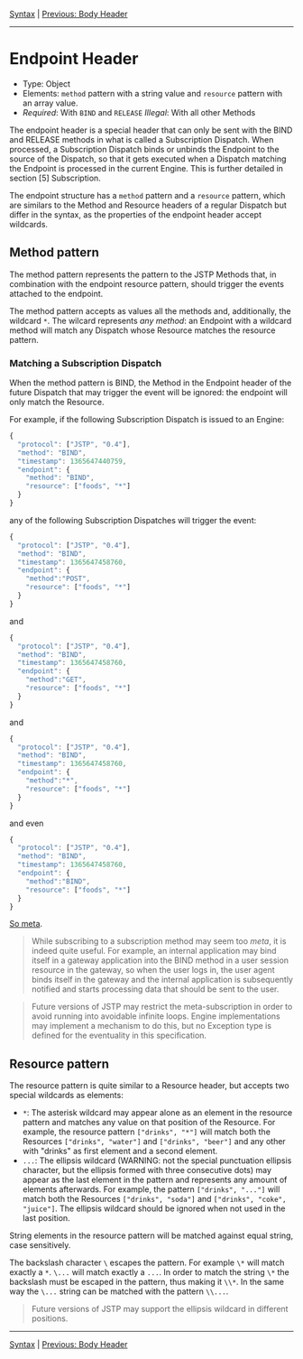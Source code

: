 [Syntax](index.md) | [Previous: Body Header](host.md)

---

Endpoint Header
===============

- Type: Object
- Elements: `method` pattern with a string value and `resource` pattern with an array value.
- _Required_: With `BIND` and `RELEASE`
  _Illegal_: With all other Methods

The endpoint header is a special header that can only be sent with the BIND and RELEASE methods in what is called a Subscription Dispatch. When processed, a Subscription Dispatch binds or unbinds the Endpoint to the source of the Dispatch, so that it gets executed when a Dispatch matching the Endpoint is processed in the current Engine. This is further detailed in section [5] Subscription.

The endpoint structure has a `method` pattern and a `resource` pattern, which are similars to the Method and Resource headers of a regular Dispatch but differ in the syntax, as the properties of the endpoint header accept wildcards.

Method pattern
--------------

The method pattern represents the pattern to the JSTP Methods that, in combination with the endpoint resource pattern, should trigger the events attached to the endpoint. 

The method pattern accepts as values all the methods and, additionally, the wildcard `*`. The wilcard represents _any method_: an Endpoint with a wildcard method will match any Dispatch whose Resource matches the resource pattern.

### Matching a Subscription Dispatch

When the method pattern is BIND, the Method in the Endpoint header of the future Dispatch that may trigger the event will be ignored: the endpoint will only match the Resource. 

For example, if the following Subscription Dispatch is issued to an Engine:

```javascript
{
  "protocol": ["JSTP", "0.4"],
  "method": "BIND",
  "timestamp": 1365647440759,
  "endpoint": {
    "method": "BIND",
    "resource": ["foods", "*"]
  }
}
```

any of the following Subscription Dispatches will trigger the event:

```javascript
{
  "protocol": ["JSTP", "0.4"],
  "method": "BIND",
  "timestamp": 1365647458760,
  "endpoint": {
    "method":"POST",
    "resource": ["foods", "*"]
  }
}
```

and

```javascript
{
  "protocol": ["JSTP", "0.4"],
  "method": "BIND",
  "timestamp": 1365647458760,
  "endpoint": {
    "method":"GET",
    "resource": ["foods", "*"]
  }
}
```
and

```javascript
{
  "protocol": ["JSTP", "0.4"],
  "method": "BIND",
  "timestamp": 1365647458760,
  "endpoint": {
    "method":"*",
    "resource": ["foods", "*"]
  }
}
```

and even


```javascript
{
  "protocol": ["JSTP", "0.4"],
  "method": "BIND",
  "timestamp": 1365647458760,
  "endpoint": {
    "method":"BIND",
    "resource": ["foods", "*"]
  }
}
```

[So meta](http://xkcd.com/917/).

> While subscribing to a subscription method may seem too _meta_, it is indeed quite useful. For example, an internal application may bind itself in a gateway application into the BIND method in a user session resource in the gateway, so when the user logs in, the user agent binds itself in the gateway and the internal application is subsequently notified and starts processing data that should be sent to the user.

> Future versions of JSTP may restrict the meta-subscription in order to avoid running into avoidable infinite loops. Engine implementations may implement a mechanism to do this, but no Exception type is defined for the eventuality in this specification.

Resource pattern
----------------

The resource pattern is quite similar to a Resource header, but accepts two special wildcards as elements:

- `*`: The asterisk wildcard may appear alone as an element in the resource pattern and matches any value on that position of the Resource. For example, the resource pattern `["drinks", "*"]` will match both the Resources `["drinks", "water"]` and `["drinks", "beer"]` and any other with "drinks" as first element and a second element. 
- `...`: The ellipsis wildcard (WARNING: not the special punctuation ellipsis character, but the ellipsis formed with three consecutive dots) may appear as the last element in the pattern and represents any amount of elements afterwards. For example, the pattern `["drinks", "..."]` will match both the Resources `["drinks", "soda"]` and `["drinks", "coke", "juice"]`. The ellipsis wildcard should be ignored when not used in the last position.

String elements in the resource pattern will be matched against equal string, case sensitively. 

The backslash character `\` escapes the pattern. For example `\*` will match exactly a `*`. `\...` will match exactly a `...`. In order to match the string `\*` the backslash must be escaped in the pattern, thus making it `\\*`. In the same way the `\...` string can be matched with the pattern `\\...`.

> Future versions of JSTP may support the ellipsis wildcard in different positions.

---

[Syntax](index.md) | [Previous: Body Header](host.md)
